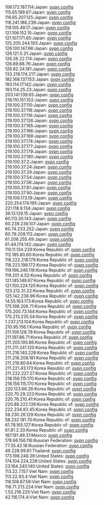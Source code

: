 106.172.187.114:Japan: [ovpn config](vpn/106_172_187_114.ovpn)  
115.65.199.67:Japan: [ovpn config](vpn/115_65_199_67.ovpn)  
116.65.207.125:Japan: [ovpn config](vpn/116_65_207_125.ovpn)  
118.241.188.239:Japan: [ovpn config](vpn/118_241_188_239.ovpn)  
119.105.49.17:Japan: [ovpn config](vpn/119_105_49_17.ovpn)  
121.106.152.15:Japan: [ovpn config](vpn/121_106_152_15.ovpn)  
121.107.171.65:Japan: [ovpn config](vpn/121_107_171_65.ovpn)  
125.205.244.193:Japan: [ovpn config](vpn/125_205_244_193.ovpn)  
126.100.147.66:Japan: [ovpn config](vpn/126_100_147_66.ovpn)  
126.121.5.21:Japan: [ovpn config](vpn/126_121_5_21.ovpn)  
126.38.22.174:Japan: [ovpn config](vpn/126_38_22_174.ovpn)  
126.69.88.76:Japan: [ovpn config](vpn/126_69_88_76.ovpn)  
126.82.24.181:Japan: [ovpn config](vpn/126_82_24_181.ovpn)  
133.218.174.217:Japan: [ovpn config](vpn/133_218_174_217.ovpn)  
182.168.137.153:Japan: [ovpn config](vpn/182_168_137_153.ovpn)  
193.114.17.142:Japan: [ovpn config](vpn/193_114_17_142.ovpn)  
193.114.25.23:Japan: [ovpn config](vpn/193_114_25_23.ovpn)  
203.141.139.65:Japan: [ovpn config](vpn/203_141_139_65.ovpn)  
218.110.151.102:Japan: [ovpn config](vpn/218_110_151_102.ovpn)  
219.100.37.110:Japan: [ovpn config](vpn/219_100_37_110.ovpn)  
219.100.37.118:Japan: [ovpn config](vpn/219_100_37_118.ovpn)  
219.100.37.119:Japan: [ovpn config](vpn/219_100_37_119.ovpn)  
219.100.37.126:Japan: [ovpn config](vpn/219_100_37_126.ovpn)  
219.100.37.165:Japan: [ovpn config](vpn/219_100_37_165.ovpn)  
219.100.37.166:Japan: [ovpn config](vpn/219_100_37_166.ovpn)  
219.100.37.169:Japan: [ovpn config](vpn/219_100_37_169.ovpn)  
219.100.37.174:Japan: [ovpn config](vpn/219_100_37_174.ovpn)  
219.100.37.177:Japan: [ovpn config](vpn/219_100_37_177.ovpn)  
219.100.37.179:Japan: [ovpn config](vpn/219_100_37_179.ovpn)  
219.100.37.190:Japan: [ovpn config](vpn/219_100_37_190.ovpn)  
219.100.37.2:Japan: [ovpn config](vpn/219_100_37_2.ovpn)  
219.100.37.24:Japan: [ovpn config](vpn/219_100_37_24.ovpn)  
219.100.37.29:Japan: [ovpn config](vpn/219_100_37_29.ovpn)  
219.100.37.54:Japan: [ovpn config](vpn/219_100_37_54.ovpn)  
219.100.37.56:Japan: [ovpn config](vpn/219_100_37_56.ovpn)  
219.100.37.81:Japan: [ovpn config](vpn/219_100_37_81.ovpn)  
219.100.37.90:Japan: [ovpn config](vpn/219_100_37_90.ovpn)  
219.106.173.19:Japan: [ovpn config](vpn/219_106_173_19.ovpn)  
220.254.174.195:Japan: [ovpn config](vpn/220_254_174_195.ovpn)  
221.118.9.134:Japan: [ovpn config](vpn/221_118_9_134.ovpn)  
36.13.129.15:Japan: [ovpn config](vpn/36_13_129_15.ovpn)  
60.113.30.143:Japan: [ovpn config](vpn/60_113_30_143.ovpn)  
60.239.239.107:Japan: [ovpn config](vpn/60_239_239_107.ovpn)  
60.74.233.252:Japan: [ovpn config](vpn/60_74_233_252.ovpn)  
60.79.209.113:Japan: [ovpn config](vpn/60_79_209_113.ovpn)  
61.206.255.49:Japan: [ovpn config](vpn/61_206_255_49.ovpn)  
61.44.174.142:Japan: [ovpn config](vpn/61_44_174_142.ovpn)  
110.11.134.229:Korea Republic of: [ovpn config](vpn/110_11_134_229.ovpn)  
112.185.80.60:Korea Republic of: [ovpn config](vpn/112_185_80_60.ovpn)  
118.222.218.179:Korea Republic of: [ovpn config](vpn/118_222_218_179.ovpn)  
118.223.198.172:Korea Republic of: [ovpn config](vpn/118_223_198_172.ovpn)  
119.196.246.118:Korea Republic of: [ovpn config](vpn/119_196_246_118.ovpn)  
119.201.4.52:Korea Republic of: [ovpn config](vpn/119_201_4_52.ovpn)  
121.145.148.67:Korea Republic of: [ovpn config](vpn/121_145_148_67.ovpn)  
121.150.224.120:Korea Republic of: [ovpn config](vpn/121_150_224_120.ovpn)  
123.212.31.22:Korea Republic of: [ovpn config](vpn/123_212_31_22.ovpn)  
125.142.238.96:Korea Republic of: [ovpn config](vpn/125_142_238_96.ovpn)  
14.55.163.173:Korea Republic of: [ovpn config](vpn/14_55_163_173.ovpn)  
175.198.206.71:Korea Republic of: [ovpn config](vpn/175_198_206_71.ovpn)  
175.200.73.144:Korea Republic of: [ovpn config](vpn/175_200_73_144.ovpn)  
175.213.235.54:Korea Republic of: [ovpn config](vpn/175_213_235_54.ovpn)  
1.237.213.104:Korea Republic of: [ovpn config](vpn/1_237_213_104.ovpn)  
210.95.156.1:Korea Republic of: [ovpn config](vpn/210_95_156_1.ovpn)  
211.109.128.78:Korea Republic of: [ovpn config](vpn/211_109_128_78.ovpn)  
211.197.86.71:Korea Republic of: [ovpn config](vpn/211_197_86_71.ovpn)  
211.205.195.86:Korea Republic of: [ovpn config](vpn/211_205_195_86.ovpn)  
211.211.241.120:Korea Republic of: [ovpn config](vpn/211_211_241_120.ovpn)  
211.216.140.228:Korea Republic of: [ovpn config](vpn/211_216_140_228.ovpn)  
211.218.208.181:Korea Republic of: [ovpn config](vpn/211_218_208_181.ovpn)  
211.219.80.64:Korea Republic of: [ovpn config](vpn/211_219_80_64.ovpn)  
211.221.43.173:Korea Republic of: [ovpn config](vpn/211_221_43_173.ovpn)  
211.222.227.27:Korea Republic of: [ovpn config](vpn/211_222_227_27.ovpn)  
218.156.115.170:Korea Republic of: [ovpn config](vpn/218_156_115_170.ovpn)  
218.156.115.170:Korea Republic of: [ovpn config](vpn/218_156_115_170.ovpn)  
220.123.68.26:Korea Republic of: [ovpn config](vpn/220_123_68_26.ovpn)  
220.70.29.223:Korea Republic of: [ovpn config](vpn/220_70_29_223.ovpn)  
220.76.210.41:Korea Republic of: [ovpn config](vpn/220_76_210_41.ovpn)  
220.86.222.139:Korea Republic of: [ovpn config](vpn/220_86_222_139.ovpn)  
222.234.83.45:Korea Republic of: [ovpn config](vpn/222_234_83_45.ovpn)  
58.230.26.129:Korea Republic of: [ovpn config](vpn/58_230_26_129.ovpn)  
58.232.181.70:Korea Republic of: [ovpn config](vpn/58_232_181_70.ovpn)  
61.78.165.127:Korea Republic of: [ovpn config](vpn/61_78_165_127.ovpn)  
61.81.2.33:Korea Republic of: [ovpn config](vpn/61_81_2_33.ovpn)  
187.191.49.31:Mexico: [ovpn config](vpn/187_191_49_31.ovpn)  
178.66.156.116:Russian Federation: [ovpn config](vpn/178_66_156_116.ovpn)  
77.35.42.18:Russian Federation: [ovpn config](vpn/77_35_42_18.ovpn)  
49.228.99.61:Thailand: [ovpn config](vpn/49_228_99_61.ovpn)  
173.198.248.39:United States: [ovpn config](vpn/173_198_248_39.ovpn)  
174.104.224.228:United States: [ovpn config](vpn/174_104_224_228.ovpn)  
23.164.240.140:United States: [ovpn config](vpn/23_164_240_140.ovpn)  
113.22.7.157:Viet Nam: [ovpn config](vpn/113_22_7_157.ovpn)  
113.22.93.4:Viet Nam: [ovpn config](vpn/113_22_93_4.ovpn)  
116.108.87.59:Viet Nam: [ovpn config](vpn/116_108_87_59.ovpn)  
118.71.213.224:Viet Nam: [ovpn config](vpn/118_71_213_224.ovpn)  
1.53.216.225:Viet Nam: [ovpn config](vpn/1_53_216_225.ovpn)  
42.116.174.4:Viet Nam: [ovpn config](vpn/42_116_174_4.ovpn)  
